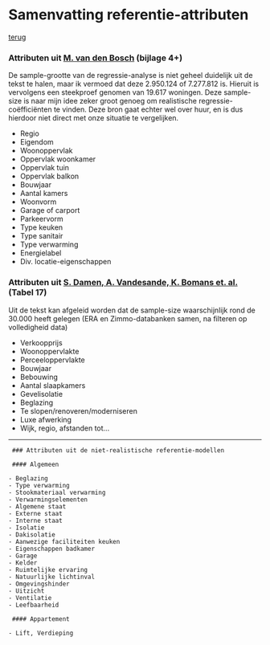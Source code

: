 
 # Samenvatting referentie-attributen

[terug](README.md)

 ### Attributen uit [M. van den Bosch](https://theses.ubn.ru.nl/server/api/core/bitstreams/1c4258fc-5354-4205-bbe5-04032deca2e5/content) (bijlage 4+)
De sample-grootte van de regressie-analyse is niet geheel duidelijk uit de tekst te halen, maar ik vermoed dat deze 2.950.124 of 7.277.812 is. 
Hieruit is vervolgens een steekproef genomen van 19.617 woningen. Deze sample-size is naar mijn idee zeker groot genoeg om realistische regressie-coëfficiënten te vinden.
Deze bron gaat echter wel over huur, en is dus hierdoor niet direct met onze situatie te vergelijken.

- Regio
- Eigendom
- Woonoppervlak
- Oppervlak woonkamer
- Oppervlak tuin
- Oppervlak balkon
- Bouwjaar
- Aantal kamers
- Woonvorm
- Garage of carport
- Parkeervorm
- Type keuken
- Type sanitair
- Type verwarming
- Energielabel
- Div. locatie-eigenschappen

 ### Attributen uit [S. Damen, A. Vandesande, K. Bomans et. al.](https://libstore.ugent.be/fulltxt/RUG01/002/062/177/RUG01-002062177_2013_0001_AC.pdf) (Tabel 17)
Uit de tekst kan afgeleid worden dat de sample-size waarschijnlijk rond de 30.000 heeft gelegen (ERA en Zimmo-databanken samen, na filteren op volledigheid data)

- Verkoopprijs
- Woonoppervlakte
- Perceeloppervlakte
- Bouwjaar
- Bebouwing
- Aantal slaapkamers
- Gevelisolatie
- Beglazing
- Te slopen/renoveren/moderniseren
- Luxe afwerking
- Wijk, regio, afstanden tot...

---
```
 ### Attributen uit de niet-realistische referentie-modellen

 #### Algemeen

- Beglazing
- Type verwarming
- Stookmateriaal verwarming
- Verwarmingselementen
- Algemene staat
- Externe staat
- Interne staat
- Isolatie
- Dakisolatie
- Aanwezige faciliteiten keuken
- Eigenschappen badkamer
- Garage
- Kelder
- Ruimtelijke ervaring
- Natuurlijke lichtinval
- Omgevingshinder
- Uitzicht
- Ventilatie
- Leefbaarheid

 #### Appartement

- Lift, Verdieping
```
